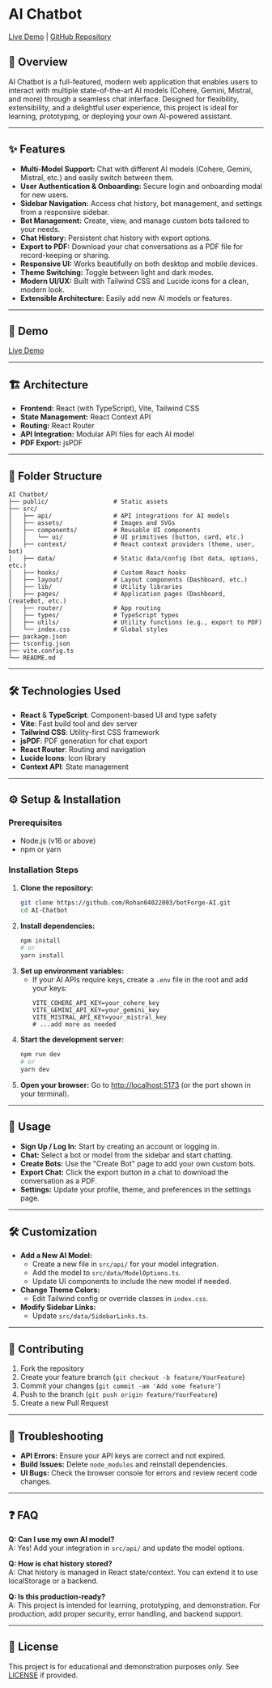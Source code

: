 # AI Chatbot

[Live Demo](https://bot-forge-ai.vercel.app/) | [GitHub Repository](https://github.com/Rohan04022003/botForge-AI)

## 🧠 Overview
AI Chatbot is a full-featured, modern web application that enables users to interact with multiple state-of-the-art AI models (Cohere, Gemini, Mistral, and more) through a seamless chat interface. Designed for flexibility, extensibility, and a delightful user experience, this project is ideal for learning, prototyping, or deploying your own AI-powered assistant.

---

## ✨ Features
- **Multi-Model Support:** Chat with different AI models (Cohere, Gemini, Mistral, etc.) and easily switch between them.
- **User Authentication & Onboarding:** Secure login and onboarding modal for new users.
- **Sidebar Navigation:** Access chat history, bot management, and settings from a responsive sidebar.
- **Bot Management:** Create, view, and manage custom bots tailored to your needs.
- **Chat History:** Persistent chat history with export options.
- **Export to PDF:** Download your chat conversations as a PDF file for record-keeping or sharing.
- **Responsive UI:** Works beautifully on both desktop and mobile devices.
- **Theme Switching:** Toggle between light and dark modes.
- **Modern UI/UX:** Built with Tailwind CSS and Lucide icons for a clean, modern look.
- **Extensible Architecture:** Easily add new AI models or features.

---

## 🚀 Demo
[Live Demo](https://bot-forge-ai.vercel.app/)

---

## 🏗️ Architecture
- **Frontend:** React (with TypeScript), Vite, Tailwind CSS
- **State Management:** React Context API
- **Routing:** React Router
- **API Integration:** Modular API files for each AI model
- **PDF Export:** jsPDF

---

## 📁 Folder Structure
```
AI Chatbot/
├── public/                  # Static assets
├── src/
│   ├── api/                 # API integrations for AI models
│   ├── assets/              # Images and SVGs
│   ├── components/          # Reusable UI components
│   │   └── ui/              # UI primitives (button, card, etc.)
│   ├── context/             # React context providers (theme, user, bot)
│   ├── data/                # Static data/config (bot data, options, etc.)
│   ├── hooks/               # Custom React hooks
│   ├── layout/              # Layout components (Dashboard, etc.)
│   ├── lib/                 # Utility libraries
│   ├── pages/               # Application pages (Dashboard, CreateBot, etc.)
│   ├── router/              # App routing
│   ├── types/               # TypeScript types
│   ├── utils/               # Utility functions (e.g., export to PDF)
│   └── index.css            # Global styles
├── package.json
├── tsconfig.json
├── vite.config.ts
└── README.md
```

---

## 🛠️ Technologies Used
- **React** & **TypeScript**: Component-based UI and type safety
- **Vite**: Fast build tool and dev server
- **Tailwind CSS**: Utility-first CSS framework
- **jsPDF**: PDF generation for chat export
- **React Router**: Routing and navigation
- **Lucide Icons**: Icon library
- **Context API**: State management

---

## ⚙️ Setup & Installation

### Prerequisites
- Node.js (v16 or above)
- npm or yarn

### Installation Steps
1. **Clone the repository:**
   ```bash
   git clone https://github.com/Rohan04022003/botForge-AI.git
   cd AI-Chatbot
   ```
2. **Install dependencies:**
   ```bash
   npm install
   # or
   yarn install
   ```
3. **Set up environment variables:**
   - If your AI APIs require keys, create a `.env` file in the root and add your keys:
     ```env
     VITE_COHERE_API_KEY=your_cohere_key
     VITE_GEMINI_API_KEY=your_gemini_key
     VITE_MISTRAL_API_KEY=your_mistral_key
     # ...add more as needed
     ```
4. **Start the development server:**
   ```bash
   npm run dev
   # or
   yarn dev
   ```
5. **Open your browser:**
   Go to [http://localhost:5173](http://localhost:5173) (or the port shown in your terminal).

---

## 🧩 Usage
- **Sign Up / Log In:** Start by creating an account or logging in.
- **Chat:** Select a bot or model from the sidebar and start chatting.
- **Create Bots:** Use the "Create Bot" page to add your own custom bots.
- **Export Chat:** Click the export button in a chat to download the conversation as a PDF.
- **Settings:** Update your profile, theme, and preferences in the settings page.

---

## 🛠️ Customization
- **Add a New AI Model:**
  - Create a new file in `src/api/` for your model integration.
  - Add the model to `src/data/ModelOptions.ts`.
  - Update UI components to include the new model if needed.
- **Change Theme Colors:**
  - Edit Tailwind config or override classes in `index.css`.
- **Modify Sidebar Links:**
  - Update `src/data/SidebarLinks.ts`.

---

## 🤝 Contributing
1. Fork the repository
2. Create your feature branch (`git checkout -b feature/YourFeature`)
3. Commit your changes (`git commit -am 'Add some feature'`)
4. Push to the branch (`git push origin feature/YourFeature`)
5. Create a new Pull Request

---

## 🐞 Troubleshooting
- **API Errors:** Ensure your API keys are correct and not expired.
- **Build Issues:** Delete `node_modules` and reinstall dependencies.
- **UI Bugs:** Check the browser console for errors and review recent code changes.

---

## ❓ FAQ
**Q: Can I use my own AI model?**  
A: Yes! Add your integration in `src/api/` and update the model options.

**Q: How is chat history stored?**  
A: Chat history is managed in React state/context. You can extend it to use localStorage or a backend.

**Q: Is this production-ready?**  
A: This project is intended for learning, prototyping, and demonstration. For production, add proper security, error handling, and backend support.

---

## 📄 License
This project is for educational and demonstration purposes only. See [LICENSE](LICENSE) if provided.
